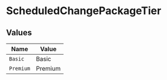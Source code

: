 # ScheduledChangePackageTier


## Values

| Name      | Value     |
| --------- | --------- |
| `Basic`   | Basic     |
| `Premium` | Premium   |